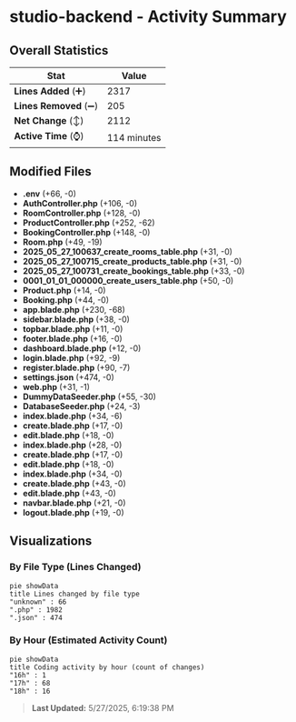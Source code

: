 # studio-backend - Activity Summary 

## Overall Statistics

| Stat                   | Value                                                             |
| ---------------------- | ----------------------------------------------------------------- |
| **Lines Added** (➕)   | 2317                                          |
| **Lines Removed** (➖) | 205                                        |
| **Net Change** (↕)    | 2112                |
| **Active Time** (⌚)   | 114 minutes |


## Modified Files
- **.env** (+66, -0)
- **AuthController.php** (+106, -0)
- **RoomController.php** (+128, -0)
- **ProductController.php** (+252, -62)
- **BookingController.php** (+148, -0)
- **Room.php** (+49, -19)
- **2025_05_27_100637_create_rooms_table.php** (+31, -0)
- **2025_05_27_100715_create_products_table.php** (+31, -0)
- **2025_05_27_100731_create_bookings_table.php** (+33, -0)
- **0001_01_01_000000_create_users_table.php** (+50, -0)
- **Product.php** (+14, -0)
- **Booking.php** (+44, -0)
- **app.blade.php** (+230, -68)
- **sidebar.blade.php** (+38, -0)
- **topbar.blade.php** (+11, -0)
- **footer.blade.php** (+16, -0)
- **dashboard.blade.php** (+12, -0)
- **login.blade.php** (+92, -9)
- **register.blade.php** (+90, -7)
- **settings.json** (+474, -0)
- **web.php** (+31, -1)
- **DummyDataSeeder.php** (+55, -30)
- **DatabaseSeeder.php** (+24, -3)
- **index.blade.php** (+34, -6)
- **create.blade.php** (+17, -0)
- **edit.blade.php** (+18, -0)
- **index.blade.php** (+28, -0)
- **create.blade.php** (+17, -0)
- **edit.blade.php** (+18, -0)
- **index.blade.php** (+34, -0)
- **create.blade.php** (+43, -0)
- **edit.blade.php** (+43, -0)
- **navbar.blade.php** (+21, -0)
- **logout.blade.php** (+19, -0)

## Visualizations

### By File Type (Lines Changed)

```mermaid
pie showData
title Lines changed by file type
"unknown" : 66
".php" : 1982
".json" : 474
```

### By Hour (Estimated Activity Count)

```mermaid
pie showData
title Coding activity by hour (count of changes)
"16h" : 1
"17h" : 68
"18h" : 16
```


> **Last Updated:** 5/27/2025, 6:19:38 PM